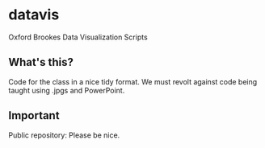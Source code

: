 # datavis

Oxford Brookes Data Visualization Scripts

## What's this?

Code for the class in a nice tidy format. We must revolt against code being taught using .jpgs and PowerPoint. 

## Important

Public repository: Please be nice.